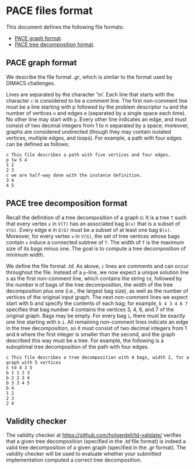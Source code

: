 # PACE files format

This document defines the following file formats:

- [PACE graph format](@ref).
- [PACE tree decomposition format](@ref).

## PACE graph format

We describe the file format *.gr*, which is similar to the format used by
DIMACS challenges.

Lines are separated by the character ‘\n’. Each line that starts with the
character `c` is considered to be a comment line. The first non-comment line
must be a line starting with p followed by the problem descriptor `tw` and the
number of vertices ``n`` and edges ``m`` (separated by a single space each
time). No other line may start with `p`. Every other line indicates an edge,
and must consist of two decimal integers from 1 to n separated by a space;
moreover, graphs are considered undirected (though they may contain isolated
vertices, multiple edges, and loops). For example, a path with four edges can
be defined as follows:

    c This file describes a path with five vertices and four edges.
    p tw 5 4
    1 2
    2 3
    c we are half-way done with the instance definition.
    3 4
    4 5

## PACE tree decomposition format

Recall the definition of a tree decomposition of a graph ``G``: It is a tree
``T`` such that every vertex ``x`` in ``V(T)`` has an associated bag ``B(x)``
that is a subset of ``V(G)``. Every edge e in ``E(G)`` must be a subset of at
least one bag ``B(x)``. Moreover, for every vertex ``v`` in ``V(G)``, the set
of tree vertices whose bags contain ``v`` induce a connected subtree of ``T``.
The width of ``T`` is the maximum size of its bags minus one. The goal is to
compute a tree decomposition of minimum width.

We define the file format *.td*. As above, `c` lines are comments and can occur
throughout the file. Instead of a `p`-line, we now expect a unique solution
line s as the first non-comment line, which contains the string `td`, followed
by the number ``N`` of bags of the tree decomposition, the width of the tree
decomposition plus one (i.e., the largest bag size), as well as the number of
vertices of the original input graph. The next non-comment lines we expect
start with b and specify the contents of each bag; for example, `b 4 3 4 6 7`
specifies that bag number 4 contains the vertices 3, 4, 6, and 7 of the
original graph. Bags may be empty. For every bag ``i``, there must be exactly
one line starting with `b` ``i``. All remaining non-comment lines indicate an
edge in the tree decomposition, so it must consist of two decimal integers from
1 and ``N`` where the first integer is smaller than the second, and the graph
described this way must be a tree. For example, the following is a suboptimal
tree decomposition of the path with four edges.

    c This file describes a tree decomposition with 4 bags, width 2, for a graph with 5 vertices
    s td 4 3 5
    b 1 1 2 3
    b 2 2 3 4
    b 3 3 4 5
    b 4
    1 2
    2 3
    2 4

## Validity checker

The validity checker at <https://github.com/holgerdell/td-validate/> verifies
that a given tree decomposition (specified in the *.td* file format) is indeed
a valid tree decomposition of a given graph (specified in the *.gr* format).
The validity checker will be used to evaluate whether your submitted
implementation computed a correct tree decomposition.
